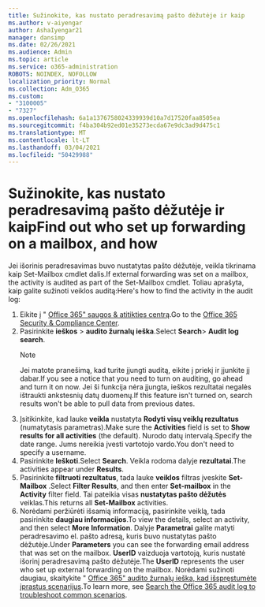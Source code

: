 ```yaml
---
title: Sužinokite, kas nustato peradresavimą pašto dėžutėje ir kaip
ms.author: v-aiyengar
author: AshaIyengar21
manager: dansimp
ms.date: 02/26/2021
ms.audience: Admin
ms.topic: article
ms.service: o365-administration
ROBOTS: NOINDEX, NOFOLLOW
localization_priority: Normal
ms.collection: Adm_O365
ms.custom:
- "3100005"
- "7327"
ms.openlocfilehash: 6a1a1376758024339939d10a7d17520faa8505ea
ms.sourcegitcommit: f4ba304b92ed01e35273ecda67e9dc3ad9d475c1
ms.translationtype: MT
ms.contentlocale: lt-LT
ms.lasthandoff: 03/04/2021
ms.locfileid: "50429988"
---
```

# <a name="find-out-who-set-up-forwarding-on-a-mailbox-and-how"></a><span data-ttu-id="ae608-102">Sužinokite, kas nustato peradresavimą pašto dėžutėje ir kaip</span><span class="sxs-lookup"><span data-stu-id="ae608-102">Find out who set up forwarding on a mailbox, and how</span></span>

<span data-ttu-id="ae608-103">Jei išorinis peradresavimas buvo nustatytas pašto dėžutėje, veikla tikrinama kaip Set-Mailbox cmdlet dalis.</span><span class="sxs-lookup"><span data-stu-id="ae608-103">If external forwarding was set on a mailbox, the activity is audited as part of the Set-Mailbox cmdlet.</span></span> <span data-ttu-id="ae608-104">Toliau aprašyta, kaip galite sužinoti veiklos auditą:</span><span class="sxs-lookup"><span data-stu-id="ae608-104">Here's how to find the activity in the audit log:</span></span>

1. <span data-ttu-id="ae608-105">Eikite į " [Office 365" saugos & atitikties centrą](https://go.microsoft.com/fwlink/p/?linkid=2077143).</span><span class="sxs-lookup"><span data-stu-id="ae608-105">Go to the [Office 365 Security & Compliance Center](https://go.microsoft.com/fwlink/p/?linkid=2077143).</span></span>
1. <span data-ttu-id="ae608-106">Pasirinkite **ieškos** >  **audito žurnalų ieška**.</span><span class="sxs-lookup"><span data-stu-id="ae608-106">Select **Search**> **Audit log search**.</span></span>
    > [!NOTE]
    > <span data-ttu-id="ae608-107">Jei matote pranešimą, kad turite įjungti auditą, eikite į priekį ir įjunkite jį dabar.</span><span class="sxs-lookup"><span data-stu-id="ae608-107">If you see a notice that you need to turn on auditing, go ahead and turn it on now.</span></span> <span data-ttu-id="ae608-108">Jei ši funkcija nėra įjungta, ieškos rezultatai negalės ištraukti ankstesnių datų duomenų.</span><span class="sxs-lookup"><span data-stu-id="ae608-108">If this feature isn't turned on, search results won't be able to pull data from previous dates.</span></span>
1. <span data-ttu-id="ae608-109">Įsitikinkite, kad lauke **veikla** nustatyta **Rodyti visų veiklų rezultatus** (numatytasis parametras).</span><span class="sxs-lookup"><span data-stu-id="ae608-109">Make sure the **Activities** field is set to **Show results for all activities** (the default).</span></span> <span data-ttu-id="ae608-110">Nurodo datų intervalą.</span><span class="sxs-lookup"><span data-stu-id="ae608-110">Specify the date range.</span></span> <span data-ttu-id="ae608-111">Jums nereikia įvesti vartotojo vardo.</span><span class="sxs-lookup"><span data-stu-id="ae608-111">You don't need to specify a username.</span></span>
1. <span data-ttu-id="ae608-112">Pasirinkite **Ieškoti**.</span><span class="sxs-lookup"><span data-stu-id="ae608-112">Select **Search**.</span></span> <span data-ttu-id="ae608-113">Veikla rodoma dalyje **rezultatai**.</span><span class="sxs-lookup"><span data-stu-id="ae608-113">The activities appear under **Results**.</span></span>
1. <span data-ttu-id="ae608-114">Pasirinkite **filtruoti rezultatus**, tada lauke **veiklos** filtras įveskite **Set-Mailbox** .</span><span class="sxs-lookup"><span data-stu-id="ae608-114">Select **Filter Results**, and then enter **Set-mailbox** in the **Activity** filter field.</span></span> <span data-ttu-id="ae608-115">Tai pateikia visas **nustatytas pašto dėžutės** veiklas.</span><span class="sxs-lookup"><span data-stu-id="ae608-115">This returns all **Set-Mailbox** activities.</span></span>
1. <span data-ttu-id="ae608-116">Norėdami peržiūrėti išsamią informaciją, pasirinkite veiklą, tada pasirinkite **daugiau informacijos**.</span><span class="sxs-lookup"><span data-stu-id="ae608-116">To view the details, select an activity, and then select **More Information**.</span></span> <span data-ttu-id="ae608-117">Dalyje **Parametrai** galite matyti peradresavimo el. pašto adresą, kuris buvo nustatytas pašto dėžutėje.</span><span class="sxs-lookup"><span data-stu-id="ae608-117">Under **Parameters** you can see the forwarding email address that was set on the mailbox.</span></span> <span data-ttu-id="ae608-118">**UserID** vaizduoja vartotoją, kuris nustatė išorinį peradresavimą pašto dėžutėje.</span><span class="sxs-lookup"><span data-stu-id="ae608-118">The **UserID** represents the user who set up external forwarding on the mailbox.</span></span>
<span data-ttu-id="ae608-119">Norėdami sužinoti daugiau, skaitykite " [Office 365" audito žurnalų ieška, kad išspręstumėte įprastus scenarijus](https://go.microsoft.com/fwlink/?linkid=2103944).</span><span class="sxs-lookup"><span data-stu-id="ae608-119">To learn more, see [Search the Office 365 audit log to troubleshoot common scenarios](https://go.microsoft.com/fwlink/?linkid=2103944).</span></span>